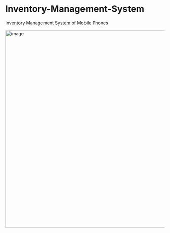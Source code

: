 # Inventory-Management-System
Inventory Management System of Mobile Phones


<img width="1350" height="622" alt="image" src="https://github.com/user-attachments/assets/6f511204-6af0-42d0-b6e1-4602c4d5eade" />
